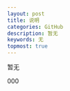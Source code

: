 ```yaml
---
layout: post
title: 说明
categories: GitHub
description: 暂无
keywords: 无
topmost: true
---
```


暂无

000


